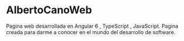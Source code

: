# AlbertoCanoWeb
Pagina web desarrollada en Angular 6 , TypeScript , JavaScript. Pagina creada para darme a conocer en el mundo del desarrollo de software.
